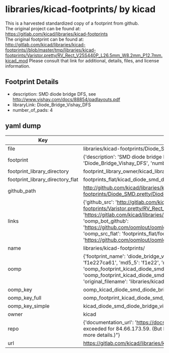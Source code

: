 # libraries/kicad-footprints/ by kicad  
This is a harvested standardized copy of a footprint from github.  
The original project can be found at:  
https://gitlab.com/kicad/libraries/kicad-footprints  
The original footprint can be found at:
http://gitlab.com/kicad/libraries/kicad-footprints//blob/master/tmp/libraries/kicad-footprints/Varistor.pretty/RV_Rect_V25S440P_L26.5mm_W8.2mm_P12.7mm.kicad_mod
Please consult that link for additional, details, files, and license information.  
## Footprint Details
* description: SMD diode bridge DFS, see http://www.vishay.com/docs/88854/padlayouts.pdf  
* libraryLink: Diode_Bridge_Vishay_DFS  
* number_of_pads: 4  
## yaml dump  
| Key | Value |  
| --- | --- |  
| file | libraries/kicad-footprints/Diode_SMD.pretty/Diode_Bridge_Vishay_DFS.kicad_mod |  
| footprint | {'description': 'SMD diode bridge DFS, see http://www.vishay.com/docs/88854/padlayouts.pdf', 'libraryLink': 'Diode_Bridge_Vishay_DFS', 'number_of_pads': 4} |  
| footprint_library_directory | footprint_library_owner/kicad_libraries/kicad-footprints/ |  
| footprint_library_directory_flat | footprints_flat/kicad_diode_smd_diode_bridge_vishay_dfs/working |  
| github_path | http://github.com/kicad/libraries/kicad-footprints//blob/master/tmp/libraries/kicad-footprints/Diode_SMD.pretty/Diode_Bridge_Vishay_DFS.kicad_mod |  
| links | {'github_src': 'http://gitlab.com/kicad/libraries/kicad-footprints//blob/master/tmp/libraries/kicad-footprints/Varistor.pretty/RV_Rect_V25S440P_L26.5mm_W8.2mm_P12.7mm.kicad_mod', 'github_src_repo': 'https://gitlab.com/kicad/libraries/kicad-footprints', 'oomp_bot': 'footprints/kicad_diode_smd_diode_bridge_vishay_dfs/working', 'oomp_bot_github': 'https://github.com/oomlout/oomlout_oomp_footprint_bot/tree/main/footprints/kicad_diode_smd_diode_bridge_vishay_dfs/working', 'oomp_src_flat': 'footprints_flat/footprints_flat/kicad_diode_smd_diode_bridge_vishay_dfs/working', 'oomp_src_flat_github': 'https://github.com/oomlout/oomlout_oomp_footprint_src/tree/main/footprints_flat/kicad_diode_smd_diode_bridge_vishay_dfs/working'} |  
| name | libraries/kicad-footprints/ |  
| oomp | {'footprint_name': 'diode_bridge_vishay_dfs', 'library_name': 'diode_smd', 'md5': 'f1e227ca6150913bb7d03a0a2817ec8f', 'md5_10': 'f1e227ca61', 'md5_5': 'f1e22', 'md5_6': 'f1e227', 'oomp_key': 'oomp_kicad_diode_smd_diode_bridge_vishay_dfs', 'oomp_key_extra': 'oomp_footprint_kicad_diode_smd_diode_bridge_vishay_dfs', 'oomp_key_full': 'oomp_footprint_kicad_diode_smd_diode_bridge_vishay_dfs_f1e227', 'oomp_key_simple': 'kicad_diode_smd_diode_bridge_vishay_dfs', 'original_filename': 'libraries/kicad-footprints/Diode_SMD.pretty/Diode_Bridge_Vishay_DFS.kicad_mod', 'owner_name': 'kicad'} |  
| oomp_key | oomp_kicad_diode_smd_diode_bridge_vishay_dfs |  
| oomp_key_full | oomp_footprint_kicad_diode_smd_diode_bridge_vishay_dfs |  
| oomp_key_simple | kicad_diode_smd_diode_bridge_vishay_dfs |  
| owner | kicad |  
| repo | {'documentation_url': 'https://docs.github.com/rest/overview/resources-in-the-rest-api#rate-limiting', 'message': "API rate limit exceeded for 84.66.173.59. (But here's the good news: Authenticated requests get a higher rate limit. Check out the documentation for more details.)"} |  
| url | https://gitlab.com/kicad/libraries/kicad-footprints |  

